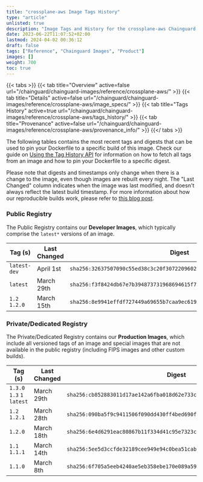 ```yaml
---
title: "crossplane-aws Image Tags History"
type: "article"
unlisted: true
description: "Image Tags and History for the crossplane-aws Chainguard Image"
date: 2023-06-22T11:07:52+02:00
lastmod: 2024-04-02 00:36:12
draft: false
tags: ["Reference", "Chainguard Images", "Product"]
images: []
weight: 700
toc: true
---
```


{{< tabs >}}
{{< tab title="Overview" active=false url="/chainguard/chainguard-images/reference/crossplane-aws/" >}}
{{< tab title="Details" active=false url="/chainguard/chainguard-images/reference/crossplane-aws/image_specs/" >}}
{{< tab title="Tags History" active=true url="/chainguard/chainguard-images/reference/crossplane-aws/tags_history/" >}}
{{< tab title="Provenance" active=false url="/chainguard/chainguard-images/reference/crossplane-aws/provenance_info/" >}}
{{</ tabs >}}

The following tables contains the most recent tags and digests that can be used to pin your Dockerfile to a specific build of this image. Check our guide on [Using the Tag History API](/chainguard/chainguard-images/using-the-tag-history-api/) for information on how to fetch all tags from an image and how to pin your Dockerfile to a specific digest.

Please note that digests and timestamps only change when there is a change to the image, even though images are rebuilt every night. The "Last Changed" column indicates when the image was last modified, and doesn't always reflect the latest build timestamp. For more information about how our reproducible builds work, please refer to [this blog post](https://www.chainguard.dev/unchained/reproducing-chainguards-reproducible-image-builds).

### Public Registry
The Public Registry contains our **Developer Images**, which typically comprise the `latest*` versions of an image.

| Tag (s)        | Last Changed | Digest                                                                    |
|----------------|--------------|---------------------------------------------------------------------------|
|  `latest-dev`  | April 1st    | `sha256:32637507090c55ed38c3c20f307220960240904980086e1dce2503b26763b265` |
|  `latest`      | March 29th   | `sha256:f3f8424db67e7b394873731968694615f770dd63463a9b617b5d060ddc92b052` |
|  `1.2` `1.2.0` | March 15th   | `sha256:8e9941effdf727449a69655b7caa9ec619a5d5206e8621b5fbdd277c8f159761` |


### Private/Dedicated Registry
The Private/Dedicated Registry contains our **Production Images**, which include all versioned tags of an image and special images that are not available in the public registry (including FIPS images and other custom builds).

| Tag (s)                     | Last Changed | Digest                                                                    |
|-----------------------------|--------------|---------------------------------------------------------------------------|
|  `1.3.0` `1.3` `1` `latest` | March 29th   | `sha256:cb852883011d17ae142a6fba018d62e733c41b9814203613a1c45388ea1633fd` |
|  `1.2` `1.2.1`              | March 28th   | `sha256:090ba5f9c9411506f090dd430ff4bed690fc9751d823be325bf46a560b0614e6` |
|  `1.2.0`                    | March 18th   | `sha256:6e4d6291eac80867b11f334d41c95e7323cdf54d5376858a2a2296df29ec1646` |
|  `1.1` `1.1.1`              | March 14th   | `sha256:5ee5d3ccfde32189cee949e94c0bea51cab47e327688d442049ea9e80445d11d` |
|  `1.1.0`                    | March 8th    | `sha256:6f705a5eeb4240ae5eb358ebe170e089a59b460d103ee2b33aac386d6b139fd7` |

